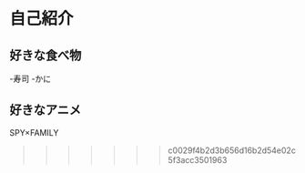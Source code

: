 # 自己紹介


## 好きな食べ物

-寿司
-かに
## 好きなアニメ

SPY×FAMILY


>>>>>>> c0029f4b2d3b656d16b2d54e02c5f3acc3501963
